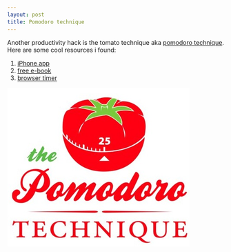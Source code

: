 ```yaml
---
layout: post
title: Pomodoro technique
---
```

Another productivity hack is the tomato technique aka [pomodoro technique](http://www.pomodorotechnique.com/). Here are some cool resources i found:

1. [iPhone app](http://itunes.apple.com/us/app/pomodoro-timer/id325610693?mt=8)
2. [free e-book](http://www.pomodorotechnique.com/resources/cirillo/ThePomodoroTechnique_v1-3.pdf)
3. [browser timer](http://tomatoi.st/awkz)

![](/img/pomodoro-technique.jpg "pomodoro-technique")
